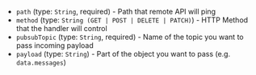
* `path` (type: `String`, required) - Path that remote API will ping
* `method` (type: `String (GET | POST | DELETE | PATCH)`) - HTTP Method that the handler will control
* `pubsubTopic` (type: `String`, required) - Name of the topic you want to pass incoming payload
* `payload` (type: `String`) - Part of the object you want to pass (e.g. `data.messages`)